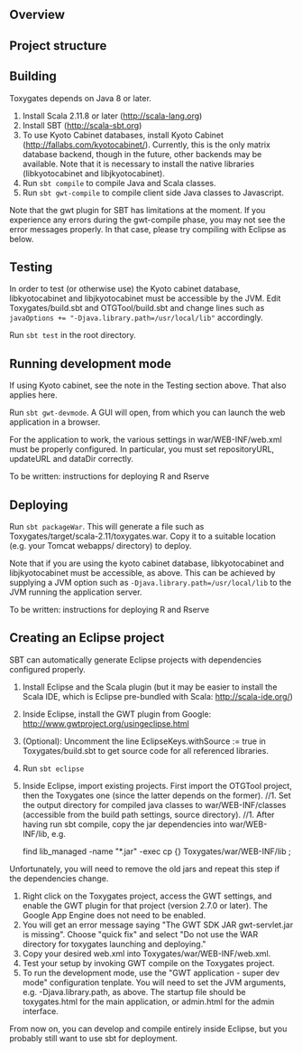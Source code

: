 ## Overview

## Project structure

## Building

Toxygates depends on Java 8 or later.

1. Install Scala 2.11.8 or later (http://scala-lang.org)
2. Install SBT (http://scala-sbt.org)
3. To use Kyoto Cabinet databases, install Kyoto Cabinet (http://fallabs.com/kyotocabinet/). Currently, this is the only matrix database backend, though in the future, other backends may be available. Note that it is necessary to install the native libraries (libkyotocabinet and libjkyotocabinet).
4. Run `sbt compile` to compile Java and Scala classes.
5. Run `sbt gwt-compile` to compile client side Java classes to Javascript.

Note that the gwt plugin for SBT has limitations at the moment. If you experience any errors during the gwt-compile phase, you may not see the error messages properly. In that case, please try compiling with Eclipse as below.

## Testing

In order to test (or otherwise use) the Kyoto cabinet database, libkyotocabinet and libjkyotocabinet must be accessible by the JVM.
Edit Toxygates/build.sbt and OTGTool/build.sbt and change lines such as
`
javaOptions += "-Djava.library.path=/usr/local/lib"
`
accordingly.

Run `sbt test` in the root directory.

## Running development mode

If using Kyoto cabinet, see the note in the Testing section above. That also applies here.

Run `sbt gwt-devmode`. A GUI will open, from which you can launch the web application in a browser.

For the application to work, the various settings in war/WEB-INF/web.xml must be properly configured. In particular, you must set repositoryURL, updateURL and dataDir correctly.

To be written: instructions for deploying R and Rserve

## Deploying

Run `sbt packageWar`. This will generate a file such as Toxygates/target/scala-2.11/toxygates.war.
Copy it to a suitable location (e.g. your Tomcat webapps/ directory) to deploy.

Note that if you are using the kyoto cabinet database, libkyotocabinet and libjkyotocabinet must be accessible, as above.
This can be achieved by supplying a JVM option such as `-Djava.library.path=/usr/local/lib` to the JVM running the application server.

To be written: instructions for deploying R and Rserve

## Creating an Eclipse project

SBT can automatically generate Eclipse projects with dependencies configured properly.

1. Install Eclipse and the Scala plugin (but it may be easier to install the Scala IDE, which is Eclipse pre-bundled with Scala: http://scala-ide.org/)
1. Inside Eclipse, install the GWT plugin from Google: http://www.gwtproject.org/usingeclipse.html
1. (Optional): Uncomment the line EclipseKeys.withSource := true in Toxygates/build.sbt to get source code for all referenced libraries.
1. Run `sbt eclipse`
1. Inside Eclipse, import existing projects. First import the OTGTool project, then the Toxygates one (since the latter depends on the former).
//1. Set the output directory for compiled java classes to war/WEB-INF/classes (accessible from the build path settings, source directory).
//1. After having run sbt compile, copy the jar dependencies into war/WEB-INF/lib, e.g. 

    find lib_managed -name "*.jar" -exec cp \{\} Toxygates/war/WEB-INF/lib \;

Unfortunately, you will need to remove the old jars and repeat this step if the dependencies change.

1. Right click on the Toxygates project, access the GWT settings, and enable the GWT plugin for that project (version 2.7.0 or later). The Google App Engine does not need to be enabled.
1. You will get an error message saying "The GWT SDK JAR gwt-servlet.jar is missing". Choose "quick fix" and select "Do not use the WAR directory for toxygates launching and deploying."
1. Copy your desired web.xml into Toxygates/war/WEB-INF/web.xml.
1. Test your setup by invoking GWT compile on the Toxygates project.
1. To run the development mode, use the "GWT application - super dev mode" configuration tenplate. You will need to set the JVM arguments, e.g. -Djava.library.path, as above. The startup file should be toxygates.html for the main application, or admin.html for the admin interface.

From now on, you can develop and compile entirely inside Eclipse, but you probably still want to use sbt for deployment.

